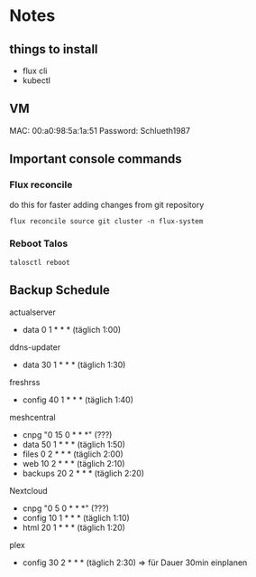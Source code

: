 # Notes

## things to install

- flux cli
- kubectl

## VM

MAC: 00:a0:98:5a:1a:51
Password: Schlueth1987

## Important console commands

### Flux reconcile

do this for faster adding changes from git repository

``` console
flux reconcile source git cluster -n flux-system
```

### Reboot Talos

``` console
talosctl reboot
```

## Backup Schedule

actualserver
- data 0 1 * * * (täglich 1:00)

ddns-updater
- data 30 1 * * * (täglich 1:30)

freshrss
- config 40 1 * * * (täglich 1:40)

meshcentral
- cnpg "0 15 0 * * *" (???)
- data 50 1 * * * (täglich 1:50)
- files 0 2 * * * (täglich 2:00)
- web 10 2 * * * (täglich 2:10)
- backups 20 2 * * * (täglich 2:20)

Nextcloud
- cnpg "0 5 0 * * *" (???)
- config 10 1 * * * (täglich 1:10)
- html 20 1 * * * (täglich 1:20)

plex
- config 30 2 * * * (täglich 2:30) => für Dauer 30min einplanen
